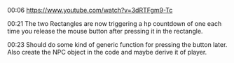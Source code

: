 00:06 https://www.youtube.com/watch?v=3dRTFgm9-Tc

00:21 The two Rectangles are now triggering a hp countdown of one each time you release the mouse button
after pressing it in the rectangle.

00:23 Should do some kind of generic function for pressing the button later.
Also create the NPC object in the code and maybe derive it of player.